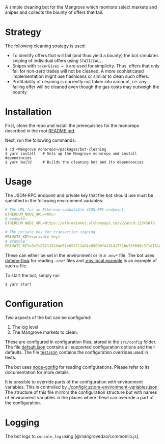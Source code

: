 A simple cleaning bot for the Mangrove which monitors select markets and
snipes and collects the bounty of offers that fail.

# Strategy

The following cleaning strategy is used:

- To identify offers that will fail (and thus yield a bounty) the bot simulates sniping of individual offers using `STATICCALL`.
- Snipes with `takerGives = 0` are used for simplicity. Thus, offers that only fail for non-zero trades will not be cleaned. A more sophisticated implementation might use flashloans or similar to clean such offers.
- Profitability of cleaning is currently not taken into account, i.e. any failing offer will be cleaned even though the gas costs may outweigh the bounty.

# Installation

First, clone the repo and install the prerequisites for the monorepo described in the root [README.md](../../README.md).

Next, run the following commands:

```shell
$ cd <Mangrove monorepo>/packages/bot-cleaning
$ yarn install   # Sets up the Mangrove monorepo and install dependencies
$ yarn build     # Builds the cleaning bot and its dependencies
```

# Usage

The JSON-RPC endpoint and private key that the bot should use must be specified in the following environment variables:

```yaml
# The URL for an Ethereum-compatible JSON-RPC endpoint
ETHEREUM_NODE_URL=<URL>
# example:
ETHEREUM_NODE_URL=https://eth-mainnet.alchemyapi.io/v2/abcd-12345679

# The private key for transaction signing
PRIVATE_KEY=<private key>
# example:
PRIVATE_KEY=0x7c852118294e51e653712a81e05800f419141751be58f605c371e15141b007a6
```

These can either be set in the environment or in a `.env*` file. The bot uses [dotenv-flow](https://github.com/kerimdzhanov/dotenv-flow) for reading `.env*` files and [.env.local.example](.env.local.example) is an example of such a file.

To start the bot, simply run

```shell
$ yarn start
```

# Configuration

Two aspects of the bot can be configured:

1. The log level
2. The Mangrove markets to clean.

These are configured in configuration files, stored in the `src/config` folder. The file [default.json](src/config/default.json) contains all supported configuration options and their defaults. The file [test.json](src/config/test.json) contains the configuration overrides used in tests.

The bot uses [node-config](https://github.com/lorenwest/node-config) for reading configurations. Please refer to its documentation for more details.

It is possible to override parts of the configuration with environment variables. This is controlled by [./config/custom-environment-variables.json](./config/custom-environment-variables.json). The structure of this file mirrors the configuration structure but with names of environment variables in the places where these can override a part of the configuration.

# Logging

The bot logs to `console.log` using [@mangrovedao/commonlib.js].
